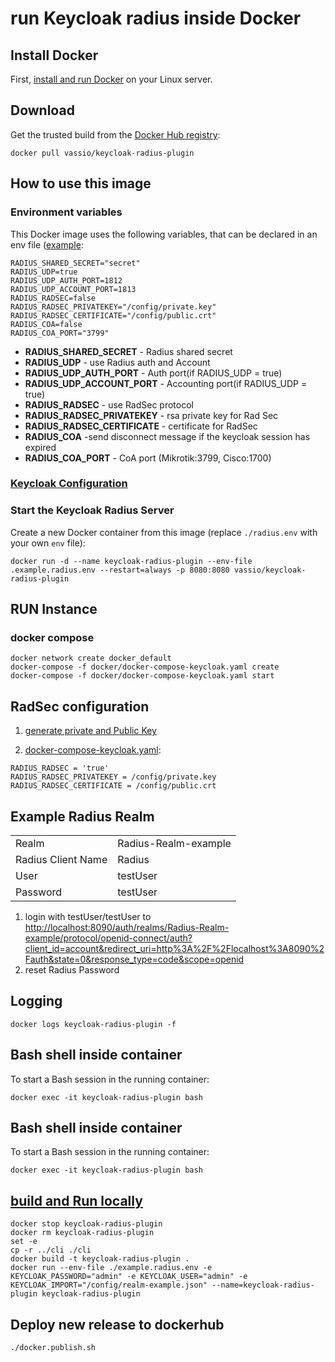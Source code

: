 # run Keycloak radius inside Docker

## Install Docker

First, [install and run Docker](https://docs.docker.com/engine/install/) on your Linux server.

## Download

Get the trusted build from the [Docker Hub registry](https://hub.docker.com/r/vassio/keycloak-radius-plugin/):

```
docker pull vassio/keycloak-radius-plugin
```

## How to use this image

### Environment variables
   This Docker image uses the following variables, that can be declared in an env file ([example](./.example.radius.env):
```
RADIUS_SHARED_SECRET="secret"
RADIUS_UDP=true
RADIUS_UDP_AUTH_PORT=1812
RADIUS_UDP_ACCOUNT_PORT=1813
RADIUS_RADSEC=false
RADIUS_RADSEC_PRIVATEKEY="/config/private.key"
RADIUS_RADSEC_CERTIFICATE="/config/public.crt"
RADIUS_COA=false
RADIUS_COA_PORT="3799"
```

- **RADIUS_SHARED_SECRET** - Radius shared secret
- **RADIUS_UDP** - use Radius auth and Account
- **RADIUS_UDP_AUTH_PORT** - Auth port(if RADIUS_UDP = true)
- **RADIUS_UDP_ACCOUNT_PORT** - Accounting port(if RADIUS_UDP = true)
- **RADIUS_RADSEC** - use RadSec protocol
- **RADIUS_RADSEC_PRIVATEKEY** - rsa private key for Rad Sec
- **RADIUS_RADSEC_CERTIFICATE** - certificate for RadSec
- **RADIUS_COA** -send disconnect message if the keycloak session has expired
- **RADIUS_COA_PORT** - CoA port (Mikrotik:3799, Cisco:1700)

### [Keycloak Configuration](https://github.com/keycloak/keycloak-containers/blob/master/server/README.md)

### Start the Keycloak Radius Server
Create a new Docker container from this image (replace `./radius.env` with your own `env` file):

```
docker run -d --name keycloak-radius-plugin --env-file .example.radius.env --restart=always -p 8080:8080 vassio/keycloak-radius-plugin
```


## RUN Instance
###

### docker  compose
```
docker network create docker_default
docker-compose -f docker/docker-compose-keycloak.yaml create
docker-compose -f docker/docker-compose-keycloak.yaml start
```

## RadSec configuration

1. [generate private and Public Key](../keycloak-plugins/rad-sec-plugin/README.md)

2. [docker-compose-keycloak.yaml](docker-compose-keycloak.yaml):
```
RADIUS_RADSEC = 'true'
RADIUS_RADSEC_PRIVATEKEY = /config/private.key
RADIUS_RADSEC_CERTIFICATE = /config/public.crt
```

## Example Radius Realm

|                    |                      |
|:-------------------|:---------------------|
| Realm              | Radius-Realm-example |
| Radius Client Name | Radius               |
| User               | testUser             |
| Password           | testUser             |
1. login with testUser/testUser to [http://localhost:8090/auth/realms/Radius-Realm-example/protocol/openid-connect/auth?client_id=account&redirect_uri=http%3A%2F%2Flocalhost%3A8090%2Fauth&state=0&response_type=code&scope=openid
](http://localhost:8090/auth/realms/Radius-Realm-example/protocol/openid-connect/auth?client_id=account&redirect_uri=http%3A%2F%2Flocalhost%3A8090%2Fauth%2Frealms%2FRadius-Realm-example%2Faccount%2Flogin-redirect?path%3Dapplications&state=0%2F84406c9b-2682-4af3-b367-d9ae37e9a34f&response_type=code&scope=openid)
2. reset Radius Password

## Logging
```
docker logs keycloak-radius-plugin -f
```

## Bash shell inside container
To start a Bash session in the running container:
```
docker exec -it keycloak-radius-plugin bash
```

## Bash shell inside container
To start a Bash session in the running container:
```
docker exec -it keycloak-radius-plugin bash
```


## [build and Run locally](local.sh)

```
docker stop keycloak-radius-plugin
docker rm keycloak-radius-plugin
set -e
cp -r ../cli ./cli
docker build -t keycloak-radius-plugin .
docker run --env-file ./example.radius.env -e KEYCLOAK_PASSWORD="admin" -e KEYCLOAK_USER="admin" -e  KEYCLOAK_IMPORT="/config/realm-example.json" --name=keycloak-radius-plugin keycloak-radius-plugin

```

## Deploy new release to dockerhub
```
./docker.publish.sh
```
